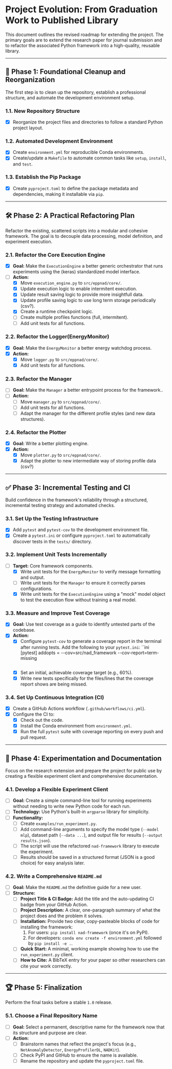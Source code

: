 # Project Evolution: From Graduation Work to Published Library

This document outlines the revised roadmap for extending the project. The primary goals are to extend the research paper for journal submission and to refactor the associated Python framework into a high-quality, reusable library.

---

## 🚀 Phase 1: Foundational Cleanup and Reorganization

The first step is to clean up the repository, establish a professional structure, and automate the development environment setup.

### 1.1. New Repository Structure
- [x] Reorganize the project files and directories to follow a standard Python project layout.

### 1.2. Automated Development Environment
- [x] Create `environment.yml` for reproducible Conda environments.
- [x] Create/update a `Makefile` to automate common tasks like `setup`, `install`, and `test`.

### 1.3. Establish the Pip Package
- [x] Create `pyproject.toml` to define the package metadata and dependencies, making it installable via `pip`.

---

## 🛠️ Phase 2: A Practical Refactoring Plan

Refactor the existing, scattered scripts into a modular and cohesive framework. The goal is to decouple data processing, model definition, and experiment execution.

### 2.1. Refactor the Core Execution Engine
- [x] **Goal:** Make the `ExecutionEngine` a better generic orchestrator that runs experiments using the (keras) standardized model interface.
- [ ] **Action:**
    - [x] Move `execution_engine.py` to `src/eppnad/core/`.
    - [x] Update execution logic to enable intermitent execution.
    - [x] Update result saving logic to provide more insightfull data.
    - [x] Update profile saving logic to use long term storage periodically (csv?). 
    - [x] Create a runtime checkpoint logic.
    - [ ] Create multiple profiles functions (full, intermitent).
    - [ ] Add unit tests for all functions.
    
### 2.2. Refactor the Logger(EnergyMonitor)
- [x] **Goal:** Make the `EnergyMonitor` a better energy watchdog process.
- [x] **Action:**
    - [x] Move `logger.py` to `src/eppnad/core/`.    
    - [x] Add unit tests for all functions.
    
### 2.3. Refactor the Manager
- [ ] **Goal:** Make the `Manager` a better entrypoint process for the framework..
- [ ] **Action:**
    - [ ] Move `manager.py` to `src/eppnad/core/`.    
    - [ ] Add unit tests for all functions.
    - [ ] Adapt the manager for the different profile styles (and new data structures).
    
### 2.4. Refactor the Plotter
- [x] **Goal:** Write a better plotting engine. 
- [x] **Action:**
    - [x] Move `plotter.py` to `src/eppnad/core/`.    
    - [x] Adapt the plotter to new intermediate way of storing profile data (csv?)

---

## ✅ Phase 3: Incremental Testing and CI

Build confidence in the framework's reliability through a structured, incremental testing strategy and automated checks.

### 3.1. Set Up the Testing Infrastructure
- [x] Add `pytest` and `pytest-cov` to the development environment file.
- [x] Create a `pytest.ini` or configure `pyproject.toml` to automatically discover tests in the `tests/` directory.

### 3.2. Implement Unit Tests Incrementally
- [ ] **Target:** Core framework components.
    - [x] Write unit tests for the `EnergyMonitor` to verify message formatting and output.
    - [ ] Write unit tests for the `Manager` to ensure it correctly parses configurations.
    - [x] Write unit tests for the `ExecutionEngine` using a "mock" model object to test the execution flow without training a real model.

### 3.3. Measure and Improve Test Coverage
- [x] **Goal:** Use test coverage as a guide to identify untested parts of the codebase.
- [x] **Action:**
    - [x] Configure `pytest-cov` to generate a coverage report in the terminal after running tests. Add the following to your `pytest.ini`:
     ``ini
      [pytest]
      addopts = --cov=src/nad_framework --cov-report=term-missing
      ```
    - [x] Set an initial, achievable coverage target (e.g., 60%).
    - [x] Write new tests specifically for the files/lines that the coverage report shows are being missed.

### 3.4. Set Up Continuous Integration (CI)
- [x] Create a GitHub Actions workflow (`.github/workflows/ci.yml`).
- [x] Configure the CI to:
    - [x] Check out the code.
    - [x] Install the Conda environment from `environment.yml`.
    - [x] Run the full `pytest` suite with coverage reporting on every push and pull request.

---

## 🔬 Phase 4: Experimentation and Documentation

Focus on the research extension and prepare the project for public use by creating a flexible experiment client and comprehensive documentation.

### 4.1. Develop a Flexible Experiment Client
- [ ] **Goal:** Create a simple command-line tool for running experiments without needing to write new Python code for each run.
- [ ] **Technology:** Use Python's built-in `argparse` library for simplicity.
- [ ] **Functionality:**
    - [ ] Create `examples/run_experiment.py`.
    - [ ] Add command-line arguments to specify the model type (`--model mlp`), dataset path (`--data ...`), and output file for results (`--output results.json`).
    - [ ] The script will use the refactored `nad-framework` library to execute the experiment.
    - [ ] Results should be saved in a structured format (JSON is a good choice) for easy analysis later.

### 4.2. Write a Comprehensive `README.md`
- [ ] **Goal:** Make the `README.md` the definitive guide for a new user.
- [ ] **Structure:**
    - [ ] **Project Title & CI Badge:** Add the title and the auto-updating CI badge from your GitHub Action.
    - [ ] **Project Description:** A clear, one-paragraph summary of what the project does and the problem it solves.
    - [ ] **Installation:** Provide two clear, copy-pasteable blocks of code for installing the framework:
        1. For users: `pip install nad-framework` (once it's on PyPI).
        2. For developers: `conda env create -f environment.yml` followed by `pip install -e .`.
    - [ ] **Quick Start:** A minimal, working example showing how to use the `run_experiment.py` client.
    - [ ] **How to Cite:** A BibTeX entry for your paper so other researchers can cite your work correctly.

---

## 🏆 Phase 5: Finalization

Perform the final tasks before a stable `1.0` release.

### 5.1. Choose a Final Repository Name
- [ ] **Goal:** Select a permanent, descriptive name for the framework now that its structure and purpose are clear.
- [ ] **Action:**
    - [ ] Brainstorm names that reflect the project's focus (e.g., `NetAnomalyDetector`, `EnergyProfilerDL`, `NADKit`).
    - [ ] Check PyPI and GitHub to ensure the name is available.
    - [ ] Rename the repository and update the `pyproject.toml` file.
